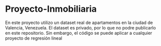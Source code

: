 # Proyecto-Inmobiliaria
En este proyecto utilizo un dataset real de apartamentos en la ciudad de Valencia, Venezuela. El dataset es privado, por lo que no podre publicarlo en este repositorio. Sin embargo, el código se puede aplicar a cualquier proyecto de regresión lineal
